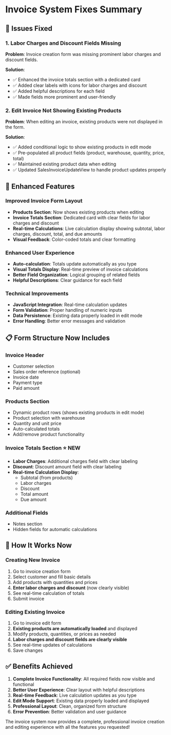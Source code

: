 # Invoice System Fixes Summary

## 🔧 Issues Fixed

### 1. **Labor Charges and Discount Fields Missing**
**Problem**: Invoice creation form was missing prominent labor charges and discount fields.

**Solution**: 
- ✅ Enhanced the invoice totals section with a dedicated card
- ✅ Added clear labels with icons for labor charges and discount
- ✅ Added helpful descriptions for each field
- ✅ Made fields more prominent and user-friendly

### 2. **Edit Invoice Not Showing Existing Products**
**Problem**: When editing an invoice, existing products were not displayed in the form.

**Solution**:
- ✅ Added conditional logic to show existing products in edit mode
- ✅ Pre-populated all product fields (product, warehouse, quantity, price, total)
- ✅ Maintained existing product data when editing
- ✅ Updated SalesInvoiceUpdateView to handle product updates properly

## 🎯 Enhanced Features

### **Improved Invoice Form Layout**
- **Products Section**: Now shows existing products when editing
- **Invoice Totals Section**: Dedicated card with clear fields for labor charges and discount
- **Real-time Calculations**: Live calculation display showing subtotal, labor charges, discount, total, and due amounts
- **Visual Feedback**: Color-coded totals and clear formatting

### **Enhanced User Experience**
- **Auto-calculation**: Totals update automatically as you type
- **Visual Totals Display**: Real-time preview of invoice calculations
- **Better Field Organization**: Logical grouping of related fields
- **Helpful Descriptions**: Clear guidance for each field

### **Technical Improvements**
- **JavaScript Integration**: Real-time calculation updates
- **Form Validation**: Proper handling of numeric inputs
- **Data Persistence**: Existing data properly loaded in edit mode
- **Error Handling**: Better error messages and validation

## 📋 Form Structure Now Includes

### **Invoice Header**
- Customer selection
- Sales order reference (optional)
- Invoice date
- Payment type
- Paid amount

### **Products Section**
- Dynamic product rows (shows existing products in edit mode)
- Product selection with warehouse
- Quantity and unit price
- Auto-calculated totals
- Add/remove product functionality

### **Invoice Totals Section** ⭐ **NEW**
- **Labor Charges**: Additional charges field with clear labeling
- **Discount**: Discount amount field with clear labeling
- **Real-time Calculation Display**:
  - Subtotal (from products)
  - Labor charges
  - Discount
  - Total amount
  - Due amount

### **Additional Fields**
- Notes section
- Hidden fields for automatic calculations

## 🚀 How It Works Now

### **Creating New Invoice**
1. Go to invoice creation form
2. Select customer and fill basic details
3. Add products with quantities and prices
4. **Enter labor charges and discount** (now clearly visible)
5. See real-time calculation of totals
6. Submit invoice

### **Editing Existing Invoice**
1. Go to invoice edit form
2. **Existing products are automatically loaded** and displayed
3. Modify products, quantities, or prices as needed
4. **Labor charges and discount fields are clearly visible**
5. See real-time updates of calculations
6. Save changes

## ✅ Benefits Achieved

1. **Complete Invoice Functionality**: All required fields now visible and functional
2. **Better User Experience**: Clear layout with helpful descriptions
3. **Real-time Feedback**: Live calculation updates as you type
4. **Edit Mode Support**: Existing data properly loaded and displayed
5. **Professional Layout**: Clean, organized form structure
6. **Error Prevention**: Better validation and user guidance

The invoice system now provides a complete, professional invoice creation and editing experience with all the features you requested!

